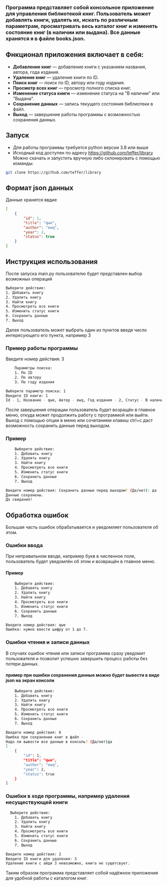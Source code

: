 ### Программа представляет собой консольное приложение для управления библиотекой книг. Пользователь может добавлять книги, удалять их, искать по различным параметрам, просматривать весь каталог книг и изменять состояние книг (в наличии или выдана). Все данные хранятся я в файле books.json.
## Фнкционал приложения включает в себя:
- **Добавление книг** — добавление книги с указанием названия, автора, года издания.
- **Удаление книг** — удаление книги по ID.
- **Поиск книг** — поиск по ID, автору или году издания.
- **Просмотр всех книг** — просмотр полного списка книг.
- **Изменение статуса книги** — изменение статуса на "В наличии" или "Выдана".
- **Сохранение данных** — запись текущего состояния библиотеки в файл.
- **Выход** — завершение работы программы с возможностью сохранения данных.
## Запуск
- Для работы программы требуется python версии 3.8 или выше
- Исходный код доступен по адресу https://github.com/teffer/library
Можно скачать и запустить вручную либо склонировать с помощью команды:
```bash
git clone https://github.com/teffer/library
```
## Формат json данных
Данные хранятся ввдие 
```json
[
    {
        "id": 1,        
        "title": "qwe", 
        "author": "ewq",
        "year": 2,      
        "status": true  
    }
]
```
## Инструкция использования
После запуска main.py пользователю будет представлен выбор возможных операций
```bash
Выберите действие:
1. Добавить книгу
2. Удалить книгу
3. Найти книгу
4. Просмотреть все книги
5. Изменить статус книги
6. Сохранить данные
7. Выход
```
Далее пользователь может выбрать один из пунктов введя число интересующего его пункта, например 3
### Пример работы программы
Введите номер действия: 3
```bash
    Параметры поиска:
    1. По ID
    2. По автору
    3. По году издания

Выберите параметр поиска: 1
Введите ID книги: 1
Id - 1, Название - qwe, Автор - ewq, Год издания - 2, Статус - В наличии
```
После завершения операции пользователь будет возращён в главное меню, откуда может продолжить работу с программой или выйти.
Выход с помощью опции в меню или сочетанием клавиш ctrl+c даст возможность сохранить данные перед выходом.
### Пример 
```bash
    Выберите действие:
    1. Добавить книгу
    2. Удалить книгу
    3. Найти книгу
    4. Просмотреть все книги
    5. Изменить статус книги
    6. Сохранить данные
    7. Выход

Введите номер действия: Сохранить данные перед выходом? (Да/нет): да
Данные сохранены.
До свидания! 
```
## Обработка ошибок
Большая часть ошибок обрабатывается и уведомляет пользователя об этом.
### Ошибки ввода
При неправильном вводе, например букв в численное поле, пользователь будет уведомлён об этом и возвращён в главное меню.
#### Пример 
```bash
    Выберите действие:      
    1. Добавить книгу       
    2. Удалить книгу        
    3. Найти книгу
    4. Просмотреть все книги
    5. Изменить статус книги
    6. Сохранить данные
    7. Выход

Введите номер действия: qwe
Ошибка: нужно ввести цифру от 1 до 7.
```
### Ошибки чтения и записи данных
В случаях ошибок чтения или записи программа сразу уведомит пользователя и позволит успешно завершить процесс работы без потери данных. 
#### пример при ошибки сохранения данные можно будет вывести в виде json на экран консоли
```bash
    Выберите действие:      
    1. Добавить книгу       
    2. Удалить книгу        
    3. Найти книгу
    4. Просмотреть все книги
    5. Изменить статус книги
    6. Сохранить данные
    7. Выход

Введите номер действия: 6
Ошибка при сохранении книг в файл - 
Надо ли вывести все данные в консоль? (Да/нет)да
[
    {
        "id": 1,
        "title": "qwe",
        "author": "ewq",
        "year": 2,
        "status": true
    }
]
```
### Ошибки в ходе программы, например удаления несуществующей книги
```bash
  Выберите действие:
    1. Добавить книгу
    2. Удалить книгу
    3. Найти книгу
    4. Просмотреть все книги
    5. Изменить статус книги
    6. Сохранить данные
    7. Выход

Введите номер действия: 2
Введите ID книги для удаления: 3
Удаление книги с айди 3 невозможно, книга не сущетсвует.
```
Таким образом программа представляет собой надёжное приложения для удобной работы с каталогом книг.